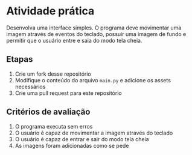 # Atividade prática

Desenvolva uma interface simples. O programa deve movimentar uma imagem através de eventos do teclado, possuir uma imagem de fundo e permitir que o usuário entre e saia do modo tela cheia.


## Etapas
1. Crie um fork desse repositório
2. Modifique o conteúdo do arquivo `main.py` e adicione os assets necessários
3. Crie uma pull request para este repositório

## Critérios de avaliação
1. O programa executa sem erros
2. O usuário é capaz de movimentar a imagem através do teclado
3. O usuário é capaz de entrar e sair do modo tela cheia
4. As imagens foram adicionadas como se pede 